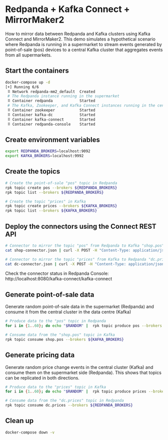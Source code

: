 # Redpanda + Kafka Connect + MirrorMaker2

How to mirror data between Redpanda and Kafka clusters using Kafka Connect and MirrorMaker2. This demo simulates a hypothetical scenario where Redpanda is running in a supermarket to stream events generated by point-of-sale (pos) devices to a central Kafka cluster that aggregates events from all supermarkets.

## Start the containers

```bash
docker-compose up -d
[+] Running 6/6
 ⠿ Network redpanda-mm2_default  Created
 # The Redpanda instance running in the supermarket
 ⠿ Container redpanda            Started
 # The Kafka, Zookeeper, and Kafka Connect instances running in the central data centre
 ⠿ Container zookeeper           Started
 ⠿ Container kafka-dc            Started 
 ⠿ Container kafka-connect       Started 
 ⠿ Container redpanda-console    Started
```

## Create environment variables

```bash
export REDPANDA_BROKERS=localhost:9092
export KAFKA_BROKERS=localhost:9992
```

## Create the topics

```bash
# Create the point-of-sale "pos" topic in Redpanda
rpk topic create pos --brokers ${REDPANDA_BROKERS}
rpk topic list --brokers ${REDPANDA_BROKERS}

# Create the topic "prices" in Kafka
rpk topic create prices --brokers ${KAFKA_BROKERS}
rpk topic list --brokers ${KAFKA_BROKERS}
```

## Deploy the connectors using the Connect REST API

```bash
# Connector to mirror the topic "pos" from Redpanda to Kafka "shop.pos"
cat shop-connector.json | curl -X POST -H "Content-Type: application/json" http://localhost:8083/connectors --data-binary @- | jq .

# Connector to mirror the topic "prices" from Kafka to Redpanda "dc.prices"
cat dc-connector.json | curl -X POST -H "Content-Type: application/json" http://localhost:8083/connectors --data-binary @- | jq .
```

Check the connector status in Redpanda Console: http://localhost:8080/kafka-connect/kafka-connect

## Generate point-of-sale data

Generate random point-of-sale data in the supermarket (Redpanda) and consume it from the central cluster in the data centre (Kafka)

```bash
# Produce data to the "pos" topic in Redpanda
for i in {1..60}; do echo "$RANDOM" |  rpk topic produce pos --brokers ${REDPANDA_BROKERS}; sleep 1; done
```

```bash
# Consume data from the "shop.pos" topic in Kafka
rpk topic consume shop.pos --brokers ${KAFKA_BROKERS}
```

## Generate pricing data

Generate random price change events in the central cluster (Kafka) and consume them on the supermarket side (Redpanda). This shows that topics can be replicated in both directions.

```bash
# Produce data to the "prices" topic in Kafka
for i in {1..60}; do echo "$RANDOM" |  rpk topic produce prices --brokers ${KAFKA_BROKERS}; sleep 1; done
```

```bash
# Consume data from the "dc.prices" topic in Redpanda
rpk topic consume dc.prices --brokers ${REDPANDA_BROKERS}
```

## Clean up

```bash
docker-compose down -v
```

